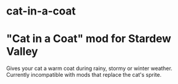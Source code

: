 # cat-in-a-coat
"Cat in a Coat" mod for Stardew Valley
======================================

Gives your cat a warm coat during rainy, stormy or winter weather. Currently incompatible with mods that replace the cat's sprite.
